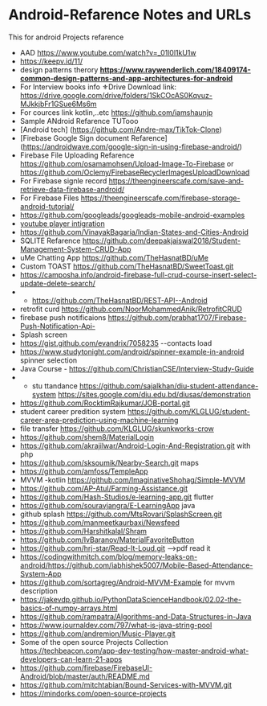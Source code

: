 # Android-Refarence Notes and URLs
This for android Projects refarence 
* AAD https://www.youtube.com/watch?v=_01l0l1kU1w
* https://keepv.id/11/
* design patterns therory **https://www.raywenderlich.com/18409174-common-design-patterns-and-app-architectures-for-android**
* For Interview books info ⚜️Drive Download link: https://drive.google.com/drive/folders/1SkCOcAS0Kqvuz-MJkkjbFr1GSue6Ms6m
* For cources link kotlin,..etc https://github.com/iamshaunjp
* Sample ANdroid Refarence TUTooo
* [Android tech] (https://github.com/Andre-max/TikTok-Clone)
* [Firebase Google Sign document Refarence] (https://androidwave.com/google-sign-in-using-firebase-android/)
* Firebase File Uploading Refarence https://github.com/osamamohsen/Upload-Image-To-Firebase or https://github.com/Oclemy/FirebaseRecyclerImagesUploadDownload
* For Firebase signle record https://theengineerscafe.com/save-and-retrieve-data-firebase-android/
* For Firebase Files https://theengineerscafe.com/firebase-storage-android-tutorial/
* https://github.com/googleads/googleads-mobile-android-examples
* [youtube player intigration](https://www.sitepoint.com/using-the-youtube-api-to-embed-video-in-an-android-app/)
* https://github.com/VinayakBagaria/Indian-States-and-Cities-Android 
* SQLITE Refarence https://github.com/deepakjaiswal2018/Student-Management-System-CRUD-App
* uMe Chatting App https://github.com/TheHasnatBD/uMe
* Custom TOAST https://github.com/TheHasnatBD/SweetToast.git
* https://camposha.info/android-firebase-full-crud-course-insert-select-update-delete-search/ 
* * https://github.com/TheHasnatBD/REST-API--Android
* retrofit curd https://github.com/NoorMohammedAnik/RetrofitCRUD
* firebase push notificaions https://github.com/prabhat1707/Firebase-Push-Notification-Api-
* Splash screen 
* https://gist.github.com/evandrix/7058235 --contacts load
* https://www.studytonight.com/android/spinner-example-in-android spinner selection
* Java Course - https://github.com/ChristianCSE/Interview-Study-Guide
* * stu ttandance https://github.com/sajalkhan/diu-student-attendance-system https://sites.google.com/diu.edu.bd/diusas/demonstration
* https://github.com/RocktimRajkumar/JOB-portal.git
* student career predition system https://github.com/KLGLUG/student-career-area-prediction-using-machine-learning
* file transfer https://github.com/KLGLUG/skunkworks-crow 
* https://github.com/shem8/MaterialLogin
* https://github.com/akrajilwar/Android-Login-And-Registration.git with php
* https://github.com/sksoumik/Nearby-Search.git maps
* https://github.com/amfoss/TempleApp 
* MVVM -kotlin https://github.com/ImaginativeShohag/Simple-MVVM
* https://github.com/AP-Atul/Farming-Assistance.git 
* https://github.com/Hash-Studios/e-learning-app.git flutter
* https://github.com/souravjangra/E-LearningApp java
* github splash https://github.com/MtsRovari/SplashScreen.git
* https://github.com/manmeetkaurbaxi/Newsfeed
* https://github.com/Harshitkalal/Shram
* https://github.com/IvBaranov/MaterialFavoriteButton
* https://github.com/hrj-star/Read-It-Loud.git -->pdf read it 
* https://codingwithmitch.com/blog/memory-leaks-on-android/https://github.com/iabhishek5007/Mobile-Based-Attendance-System-App 
* https://github.com/sortagreg/Android-MVVM-Example for mvvm description
* https://jakevdp.github.io/PythonDataScienceHandbook/02.02-the-basics-of-numpy-arrays.html
* https://github.com/rampatra/Algorithms-and-Data-Structures-in-Java
* https://www.journaldev.com/797/what-is-java-string-pool
* https://github.com/andremion/Music-Player.git
* Some of the open source Projects Collection https://techbeacon.com/app-dev-testing/how-master-android-what-developers-can-learn-21-apps
* https://github.com/firebase/FirebaseUI-Android/blob/master/auth/README.md
* https://github.com/mitchtabian/Bound-Services-with-MVVM.git
* https://mindorks.com/open-source-projects
